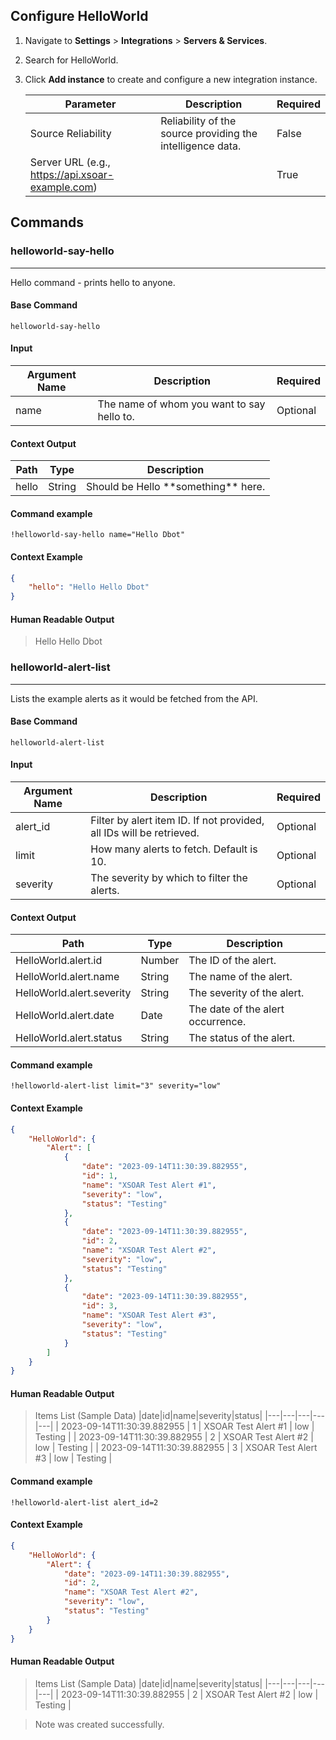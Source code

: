 ## Configure HelloWorld

1. Navigate to **Settings** > **Integrations** > **Servers & Services**.
2. Search for HelloWorld.
3. Click **Add instance** to create and configure a new integration instance.

    | **Parameter** | **Description** | **Required** |
    | --- | --- | --- |
    | Source Reliability | Reliability of the source providing the intelligence data. | False |
    | Server URL (e.g., https://api.xsoar-example.com) |  | True |

## Commands

### helloworld-say-hello

***
Hello command - prints hello to anyone.

#### Base Command

`helloworld-say-hello`

#### Input

| **Argument Name** | **Description** | **Required** |
| --- | --- | --- |
| name | The name of whom you want to say hello to. | Optional | 

#### Context Output

| **Path** | **Type** | **Description** |
| --- | --- | --- |
| hello | String | Should be Hello \*\*something\*\* here. | 

#### Command example
```!helloworld-say-hello name="Hello Dbot"```
#### Context Example
```json
{
    "hello": "Hello Hello Dbot"
}
```

#### Human Readable Output

> Hello Hello Dbot

### helloworld-alert-list

***
Lists the example alerts as it would be fetched from the API.

#### Base Command

`helloworld-alert-list`

#### Input

| **Argument Name** | **Description** | **Required** |
| --- | --- | --- |
| alert_id | Filter by alert item ID. If not provided, all IDs will be retrieved. | Optional | 
| limit | How many alerts to fetch. Default is 10. | Optional | 
| severity | The severity  by which to filter the alerts. | Optional | 

#### Context Output

| **Path** | **Type** | **Description** |
| --- | --- | --- |
| HelloWorld.alert.id | Number | The ID of the alert. | 
| HelloWorld.alert.name | String | The name of the alert. | 
| HelloWorld.alert.severity | String | The severity of the alert. | 
| HelloWorld.alert.date | Date | The date of the alert occurrence. | 
| HelloWorld.alert.status | String | The status of the alert. | 

#### Command example
```!helloworld-alert-list limit="3" severity="low"```
#### Context Example
```json
{
    "HelloWorld": {
        "Alert": [
            {
                "date": "2023-09-14T11:30:39.882955",
                "id": 1,
                "name": "XSOAR Test Alert #1",
                "severity": "low",
                "status": "Testing"
            },
            {
                "date": "2023-09-14T11:30:39.882955",
                "id": 2,
                "name": "XSOAR Test Alert #2",
                "severity": "low",
                "status": "Testing"
            },
            {
                "date": "2023-09-14T11:30:39.882955",
                "id": 3,
                "name": "XSOAR Test Alert #3",
                "severity": "low",
                "status": "Testing"
            }
        ]
    }
}
```

#### Human Readable Output

> Items List (Sample Data)
>|date|id|name|severity|status|
>|---|---|---|---|---|
>| 2023-09-14T11:30:39.882955 | 1 | XSOAR Test Alert #1 | low | Testing |
>| 2023-09-14T11:30:39.882955 | 2 | XSOAR Test Alert #2 | low | Testing |
>| 2023-09-14T11:30:39.882955 | 3 | XSOAR Test Alert #3 | low | Testing |


#### Command example
```!helloworld-alert-list alert_id=2```
#### Context Example
```json
{
    "HelloWorld": {
        "Alert": {
            "date": "2023-09-14T11:30:39.882955",
            "id": 2,
            "name": "XSOAR Test Alert #2",
            "severity": "low",
            "status": "Testing"
        }
    }
}
```

#### Human Readable Output

> Items List (Sample Data)
>|date|id|name|severity|status|
>|---|---|---|---|---|
>| 2023-09-14T11:30:39.882955 | 2 | XSOAR Test Alert #2 | low | Testing |



>Note was created successfully.
